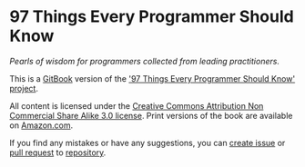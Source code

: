 97 Things Every Programmer Should Know
======

*Pearls of wisdom for programmers collected from leading practitioners.*


This is a [GitBook](https://www.gitbook.io) version of the ['97 Things Every Programmer Should Know' project](http://programmer.97things.oreilly.com/wiki/index.php/97_Things_Every_Programmer_Should_Know).

All content is licensed under the [Creative Commons Attribution Non Commercial Share Alike 3.0 license](http://creativecommons.org/licenses/by-nc-sa/3.0/). Print versions of the book are available on [Amazon.com](http://www.amazon.com/Things-Every-Programmer-Should-Know/dp/0596809484).

If you find any mistakes or have any suggestions, you can [create issue](https://github.com/97-things/97-things-every-programmer-should-know/issues) or [pull request](https://github.com/97-things/97-things-every-programmer-should-know/pulls) to [repository](https://github.com/97-things/97-things-every-programmer-should-know).
